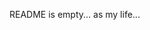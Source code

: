 README is empty... as my life...

<!---
Tooloom/Tooloom is a ✨ special ✨ repository because its `README.md` (this file) appears on your GitHub profile.
You can click the Preview link to take a look at your changes.
--->
